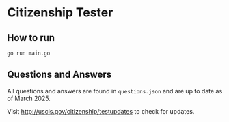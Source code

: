 # Citizenship Tester

## How to run

```bash
go run main.go
```

## Questions and Answers

All questions and answers are found in `questions.json` and are up to date as of March 2025.

Visit http://uscis.gov/citizenship/testupdates to check for updates.
